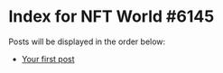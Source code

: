 # Index for NFT World #6145
Posts will be displayed in the order below:

- [Your first post](./001-first.md)

